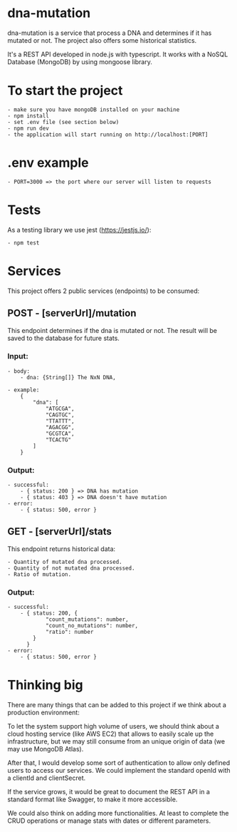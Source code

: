 # dna-mutation

dna-mutation is a service that process a DNA and determines if it has mutated or not. The project also offers some historical statistics.

It's a REST API developed in node.js with typescript.
It works with a NoSQL Database (MongoDB) by using mongoose library. 


# To start the project
    - make sure you have mongoDB installed on your machine
    - npm install
    - set .env file (see section below)
    - npm run dev
    - the application will start running on http://localhost:[PORT]


# .env example
    - PORT=3000 => the port where our server will listen to requests

# Tests
As a testing library we use jest (https://jestjs.io/):

    - npm test

# Services
This project offers 2 public services (endpoints) to be consumed:

## POST - [serverUrl]/mutation
This endpoint determines if the dna is mutated or not.
The result will be saved to the database for future stats.

### Input:
    - body:
        - dna: {String[]} The NxN DNA,

    - example:
        {
            "dna": [
                "ATGCGA",
                "CAGTGC",
                "TTATTT",
                "AGACGG",
                "GCGTCA",
                "TCACTG"
            ]
        }

### Output:
    - successful:
        - { status: 200 } => DNA has mutation
        - { status: 403 } => DNA doesn't have mutation
    - error: 
        - { status: 500, error }


## GET - [serverUrl]/stats
This endpoint returns historical data: 

    - Quantity of mutated dna processed.
    - Quantity of not mutated dna processed.
    - Ratio of mutation.

### Output:
    - successful:
        - { status: 200, {
                "count_mutations": number,
                "count_no_mutations": number,
                "ratio": number
            }
          }
    - error:
        - { status: 500, error }

# Thinking big
There are many things that can be added to this project if we think about a production environment:

To let the system support high volume of users, we should think about a cloud hosting service (like AWS EC2) that allows to easily scale up the infrastructure, but we may still consume from an unique origin of data (we may use MongoDB Atlas).

After that, I would develop some sort of authentication to allow only defined users to access our services. We could implement the standard openId with a clientId and clientSecret.

If the service grows, it would be great to document the REST API in a standard format like Swagger, to make it more accessible.

We could also think on adding more functionalities. At least to complete the CRUD operations or manage stats with dates or different parameters.